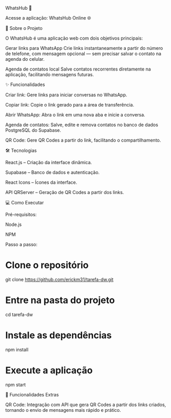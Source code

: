 WhatsHub 🚀






Acesse a aplicação: WhatsHub Online
 🌐

🔹 Sobre o Projeto

O WhatsHub é uma aplicação web com dois objetivos principais:

Gerar links para WhatsApp
Crie links instantaneamente a partir do número de telefone, com mensagem opcional — sem precisar salvar o contato na agenda do celular.

Agenda de contatos local
Salve contatos recorrentes diretamente na aplicação, facilitando mensagens futuras.

✨ Funcionalidades

Criar link: Gere links para iniciar conversas no WhatsApp.

Copiar link: Copie o link gerado para a área de transferência.

Abrir WhatsApp: Abra o link em uma nova aba e inicie a conversa.

Agenda de contatos: Salve, edite e remova contatos no banco de dados PostgreSQL do Supabase.

QR Code: Gere QR Codes a partir do link, facilitando o compartilhamento.

🛠️ Tecnologias

React.js – Criação da interface dinâmica.

Supabase – Banco de dados e autenticação.

React Icons – Ícones da interface.

API QRServer – Geração de QR Codes a partir dos links.

💻 Como Executar

Pré-requisitos:

Node.js

NPM

Passo a passo:

# Clone o repositório
git clone https://github.com/erickm31/tarefa-dw.git

# Entre na pasta do projeto
cd tarefa-dw

# Instale as dependências
npm install

# Execute a aplicação
npm start

🚀 Funcionalidades Extras

QR Code: Integração com API que gera QR Codes a partir dos links criados, tornando o envio de mensagens mais rápido e prático.
